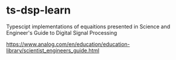 # ts-dsp-learn

Typescipt implementations of equaitions presented in Science and Engineer's Guide to Digital Signal Processing 

https://www.analog.com/en/education/education-library/scientist_engineers_guide.html
